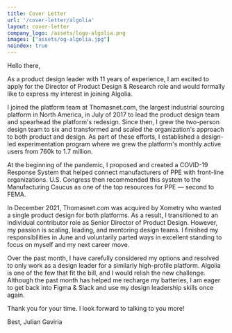 ```yaml
---
title: Cover Letter
url: '/cover-letter/algolia'
layout: cover-letter
company_logo: /assets/logo-algolia.png
images: ["assets/og-algolia.jpg"]
noindex: true
---
```



Hello there,

As a product design leader with 11 years of experience, I am excited to apply for the Director of Product Design & Research role and would formally like to express my interest in joining Algolia. 

I joined the platform team at Thomasnet.com, the largest industrial sourcing platform in North America, in July of 2017 to lead the product design team and spearhead the platform's redesign. Since then, I grew the two-person design team to six and transformed and scaled the organization's approach to both product and design. As part of these efforts, I established a design-led experimentation program where we grew the platform's monthly active users from 760k to 1.7 million.

At the beginning of the pandemic, I proposed and created a COVID-19 Response System that helped connect manufacturers of PPE with front-line organizations. U.S. Congress then recommended this system to the Manufacturing Caucus as one of the top resources for PPE — second to FEMA.

In December 2021, Thomasnet.com was acquired by Xometry who wanted a single product design for both platforms. As a result, I transitioned to an individual contributor role as Senior Director of Product Design. However, my passion is scaling, leading, and mentoring design teams. I finished my responsibilities in June and voluntarily parted ways in excellent standing to focus on myself and my next career move. 

Over the past month, I have carefully considered my options and resolved to only work as a design leader for a similarly high-profile platform. Algolia is one of the few that fit the bill, and I would relish the new challenge. Although the past month has helped me recharge my batteries, I am eager to get back into Figma & Slack and use my design leadership skills once again. 

Thank you for your time. I look forward to talking to you more! 

Best,
Julian Gaviria